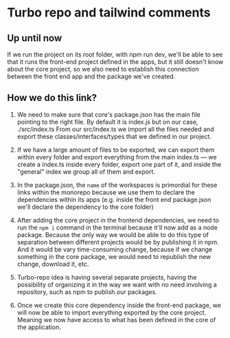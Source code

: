 # Turbo repo and tailwind comments


## Up until now

If we run the project on its root folder, with npm run dev, we'll be able to see that it runs the front-end project defined
in the apps, but it still doesn't know about the core project, so we also need to establish this connection between the front
end app and the package we've created.

## How we do this link?

1. We need to make sure that core's package.json has the main file pointing to the right file. By default it is index.js
but on our case, ./src/index.ts
From our src/index.ts we import all the files needed and export these classes/interfaces/types that we defined in our project.

2. If we have a large amount of files to be exported, we can export them within every folder and export everything from
the main index.ts — we create a index.ts inside every folder, export one part of it, and inside the "general" index we
group all of them and export.

3. In the package.json, the `name` of the workspaces is primordial for these links within the monorepo because we use
them to declare the dependencies within its apps (e.g. inside the front end package.json we'll declare the dependency
to the core folder)

4. After adding the core project in the frontend dependencies, we need to run the `npm i` command in the terminal because
it'll now add as a node package. Because the only way we would be able to do this type of separation between different
projects would be by publishing it in npm. And it would be vary time-consuming change, because if we change something in
the core package, we would need to republish the new change, download it, etc. 

5. Turbo-repo idea is having several separate projects, having the possibility of organizing it in the way we want with
no need involving a repository, such as npm to publish our packages.

6. Once we create this core dependency inside the front-end package, we will now be able to import everything exported 
by the core project. Meaning we now have access to what has been defined in the core of the application.




